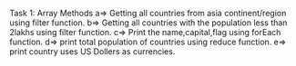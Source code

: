 Task 1: Array Methods
a=> Getting all countries from asia continent/region using filter function.
b=>  Getting all countries with the population less than 2lakhs using filter function.
c=> Print the name,capital,flag using forEach function.
d=> print total population of countries using reduce function.
e=> print country uses US Dollers as currencies.
